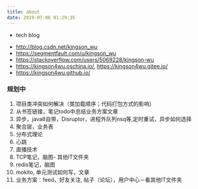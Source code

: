 ```yaml
---
title: about
date: 2019-07-06 01:29:35
---
```


+ tech blog 
 - <http://blog.csdn.net/kingson_wu>
 - <https://segmentfault.com/u/kingson_wu>
 - <https://stackoverflow.com/users/5069228/kingson-wu>
 - <https://kingson4wu.oschina.io/>, <https://kingson4wu.gitee.io/>
 - <https://kingson4wu.github.io/>

### 规划中
1. 项目类冲突如何解决（类加载顺序；代码打包方式的影响）
10. 从书签链接，笔记todo中总结业务方案文章
11. 异步，java8自带，Disruptor，进程外队列nsq等,定时重试，异步如何选择
13. 聚合层，业务表
15. 分布式理论
16. 心跳
17. 直播技术
18. TCP笔记，脑图- 其他IT文件夹
19. redis笔记，脑图
20. mokito, 单元测试如何写，文章
21. 业务方案：feed，好友关注, 帖子（论坛），用户中心－看其他IT文件夹
